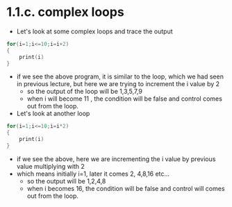 # 1.1.c. complex loops

- Let's look at some complex loops and trace the output

```c
for(i=1;i<=10;i=i+2)
{
	print(i)
}
```

- if we see the above program, it is similar to the loop, which we had seen in previous lecture, but here we are trying to increment the i value by 2
    - so the output of the loop will be 1,3,5,7,9
    - when i will become 11 , the condition will be false and control comes out from the loop.
- Let's look at another loop

```c
for(i=1;i<=10;i=i*2)
{
	print(i)
}
```

- if we see the above, here we are incrementing the i value by previous value multiplying with 2
- which means initially i=1, later it comes 2, 4,8,16 etc...
    - so the output will be 1,2,4,8
    - when i becomes 16, the condition will be false and control will comes out from the loop.